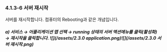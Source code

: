 ### 4.1.3-6 서버 재시작

서버를 재시작합니다. 컴퓨터의 Rebooting과 같은 개념입니다.

##### a\)    서비스 → 어플리케이션 맵 선택 → running 상태의 서버 액션메뉴를 클릭\(활성화\) → 재시작을 클릭합니다. ![](/assets/2.3.0 application.png)![](/assets/2.3.0 서버 재시작.png)



